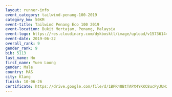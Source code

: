 ```yaml
--- 
layout: runner-info 
event_category: tailwind-penang-100-2019 
category_km: 50KM 
event-title: Tailwind Penang Eco 100 2019 
event-location: Bukit Mertajam, Penang, Malaysia 
event-logo: https://res.cloudinary.com/dykbosktl/image/upload/v1573614442/Logo/Logo_gqlzi3.jpg 
event-date: 2019-06-22 
overall_rank: 9
gender_rank: 9
bib: 5113
last_name: Ho
first_name: Yuen Loong
gender: Male
country: MAS
city: Klang
finish: 10-06-26
certificate: https://drive.google.com/file/d/1BPR48BtTAPX4YKKC8ucPyJUHziHazRfm/view?usp=sharing
--- 
```

